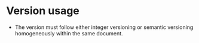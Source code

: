 # Version usage

* The version must follow either integer versioning or semantic versioning homogeneously within the same document.
